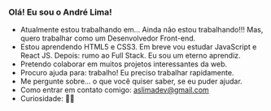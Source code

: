 ### Olá! Eu sou o André Lima!

- Atualmente estou trabalhando em... Ainda não estou trabalhando!!! Mas, quero trabalhar como um Desenvolvedor Front-end.
- Estou aprendendo HTML5 e CSS3. Em breve vou estudar JavaScript e React JS. Depois: rumo ao Full Stack. Eu sou um eterno aprendiz.
- Pretendo colaborar em muitos projetos interessantes da web.
- Procuro ajuda para: trabalho! Eu preciso trabalhar rapidamente.
- Me pergunte sobre... o que você quiser saber, se eu puder ajudar.
- Como entrar em contato comigo: aslimadev@gmail.com
- Curiosidade: 🤷‍♀️
